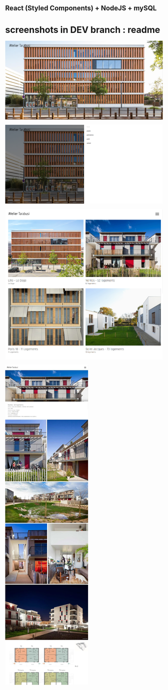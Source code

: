 ## React (Styled Components) + NodeJS + mySQL

# screenshots in DEV branch : readme


![landing-page](/src/assets/screenshots/screenshot-desktop-AT-1.png?raw=true)

![menu](/src/assets/screenshots/screenshot-desktop-AT-menu.png?raw=true)

![projects](/src/assets/screenshots/screenshot-desktop-AT-projects.png?raw=true)

![project](/src/assets/screenshots/screenshot-desktop-AT-project-detail.png?raw=true)
